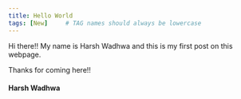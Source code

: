 ```yaml
---
title: Hello World
tags: [New]     # TAG names should always be lowercase
---
```

Hi there!!
My name is Harsh Wadhwa and this is my first post on this webpage.


Thanks for coming here!!

#### Harsh Wadhwa
